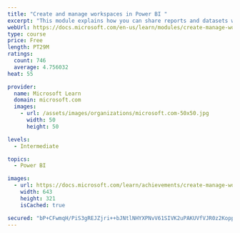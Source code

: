```yaml
---
title: "Create and manage workspaces in Power BI "
excerpt: "This module explains how you can share reports and datasets with your users and how to create a deployment strategy that makes sense for you and your organization. Furthermore, you will learn about data lineage in Microsoft Power BI."
webUrl: https://docs.microsoft.com/en-us/learn/modules/create-manage-workspaces-power-bi/
type: course
price: Free
length: PT29M
ratings:
  count: 746
  average: 4.756032
heat: 55

provider:
  name: Microsoft Learn
  domain: microsoft.com
  images:
    - url: /assets/images/organizations/microsoft.com-50x50.jpg
      width: 50
      height: 50

levels:
  - Intermediate

topics:
  - Power BI

images:
  - url: https://docs.microsoft.com/learn/achievements/create-manage-workspaces-power-bi-social.png
    width: 643
    height: 321
    isCached: true

secured: "bP+CFwmqH/PiS3gREJZjri++bJNtlNHYXPNvV61SIVK2uPAKUVfVJR0z2KoppcOSwDn6Pv+Xzq18MLCUtOcPT2c6Eusf47Buy6Si1Jr94xpeLRSpEVKlTOFJBXzcy5PLENdybTLg5JA9HtyPbFHkZRtEvpf6QFUQctt8Dq0+iLo2ZlFjZceaXzm9i1RJiIuDPA1EidShloB5AOrPbnvuLqwBMCNjRwObw/6xuHKpEWTYuKnfkzeOFBqsgJ7y9uwAT4tX27JIm+XiLEI+tHTa3C4fdngcLT0+c9a/eWqx6Ga9yQtbffzP0pdu/Y3ZyHypO7evpJxnv24xtsmnnPFwCi7Pcjfi5sKrfiUlk7Bd0RjNTcvQS21rtbIi8V+j+1+IfyDFx10RHjt2XnfmMWRM2K2rARGneumu7+qwbN5lGVM=;Y3ARe04qKnueFV6BfUuTSA=="
---
```


